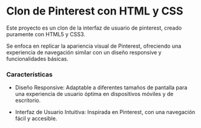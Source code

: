 # Clon de Pinterest con HTML y CSS
Este proyecto es un clon de la interfaz de usuario de pinterest, creado puramente con HTML5 y CSS3.

Se enfoca en replicar la apariencia visual de Pinterest, ofreciendo una experiencia de navegación similar con un diseño responsive y funcionalidades básicas.

### Características

* Diseño Responsive: Adaptable a diferentes tamaños de pantalla para una experiencia de usuario óptima en dispositivos móviles y de escritorio.

* Interfaz de Usuario Intuitiva: Inspirada en Pinterest, con una navegación fácil y accesible.
